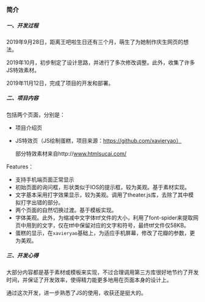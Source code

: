 ### 简介

##### 一、开发过程

2019年9月28日，距离王吧啦生日还有三个月，萌生了为她制作庆生网页的想法。

2019年10月，初步制定了设计思路，并进行了多次修改调整。此外，收集了许多JS特效素材。

2019年11月12日，完成了项目的开发和部署。

##### 二、项目内容

包括两个页面，分别是：

- 项目介绍页

- JS特效页（JS绘制蛋糕，项目来源：https://github.com/xavieryao）

  部分特效素材来自http://www.htmlsucai.com/

Features：

- 支持手机端页面正常显示
- 初始页面的询问框，形状类似于IOS的提示框，较为美观。基于素材实现。
- 文字基本采用打字效果显示，较为美观。调用了theater.js库，去除了其中模拟打字出错的部分。
- 两个页面的自然切换过渡。基于模板实现。
- 字体美观。此外，为缩减中文字体ttf文件的大小，利用了font-spider来提取网页中用到的文字，仅在ttf中保留对应的文字和符号，最终ttf文件仅58KB。
- 蛋糕的显示，在`xavieryao`基础上，为适应手机屏幕，修改了花瓣的参数，更为美观。

##### 三、开发心得

大部分内容都是基于素材或模板来实现，不过合理调用第三方库很好地节约了开发时间，并保证了开发效率，使得精力能更多地用在页面本身的设计上。

通过这次开发，进一步熟悉了JS的使用，收获还是挺大的。